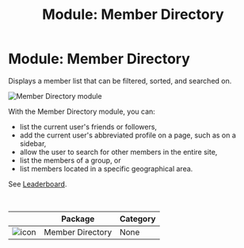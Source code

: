 ﻿---
uid: module-member-directory
locale: en
title: "Module: Member Directory"
dnnversion: 09.02.00
related-topics: module-activities,module-activity-stream,module-answers,module-blogs,module-challenges,module-discussions,module-group-directory,module-group-spaces,module-ideas,module-journal,module-latest-challenges,module-leaderboard,module-message-center,module-my-status,module-profile-dashboard,module-social-groups,module-related-content,module-social-events,module-social-sharing,module-user-badges,module-wiki
---

# Module: Member Directory

Displays a member list that can be filtered, sorted, and searched on.

  

![Member Directory module](/images/scr-module-MemberDirectory.png)

  

With the Member Directory module, you can:

*   list the current user's friends or followers,
*   add the current user's abbreviated profile on a page, such as on a sidebar,
*   allow the user to search for other members in the entire site,
*   list the members of a group, or
*   list members located in a specific geographical area.

See [Leaderboard](xref:module-leaderboard).

 

|                                                 | Package          | Category |
| ----------------------------------------------- | ---------------- | -------- |
| ![icon](/images/ico-module-memberdirectory.png) | Member Directory | None     |
